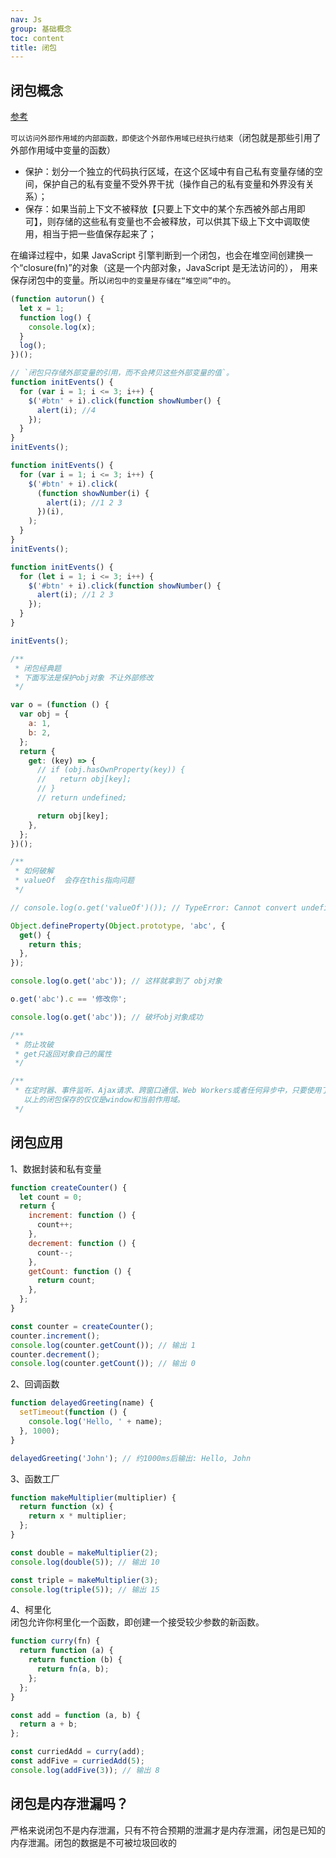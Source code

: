 ```yaml
---
nav: Js
group: 基础概念
toc: content
title: 闭包
---
```


## 闭包概念

<a href="https://juejin.cn/post/6844903769646317576" target="_blank">参考</a>

`可以访问外部作用域的内部函数，即使这个外部作用域已经执行结束`（闭包就是那些引用了外部作用域中变量的函数）

- 保护：划分一个独立的代码执行区域，在这个区域中有自己私有变量存储的空间，保护自己的私有变量不受外界干扰（操作自己的私有变量和外界没有关系）；
- 保存：如果当前上下文不被释放【只要上下文中的某个东西被外部占用即可】，则存储的这些私有变量也不会被释放，可以供其下级上下文中调取使用，相当于把一些值保存起来了；

在编译过程中，如果 JavaScript 引擎判断到一个闭包，也会在堆空间创建换一个“closure(fn)”的对象（这是一个内部对象，JavaScript 是无法访问的），
用来保存闭包中的变量。所以`闭包中的变量是存储在“堆空间”中的`。

```js
(function autorun() {
  let x = 1;
  function log() {
    console.log(x);
  }
  log();
})();

// `闭包只存储外部变量的引用，而不会拷贝这些外部变量的值`。
function initEvents() {
  for (var i = 1; i <= 3; i++) {
    $('#btn' + i).click(function showNumber() {
      alert(i); //4
    });
  }
}
initEvents();

function initEvents() {
  for (var i = 1; i <= 3; i++) {
    $('#btn' + i).click(
      (function showNumber(i) {
        alert(i); //1 2 3
      })(i),
    );
  }
}
initEvents();

function initEvents() {
  for (let i = 1; i <= 3; i++) {
    $('#btn' + i).click(function showNumber() {
      alert(i); //1 2 3
    });
  }
}

initEvents();

/**
 * 闭包经典题
 * 下面写法是保护obj对象 不让外部修改
 */

var o = (function () {
  var obj = {
    a: 1,
    b: 2,
  };
  return {
    get: (key) => {
      // if (obj.hasOwnProperty(key)) {
      //   return obj[key];
      // }
      // return undefined;

      return obj[key];
    },
  };
})();

/**
 * 如何破解
 * valueOf  会存在this指向问题
 */

// console.log(o.get('valueOf')()); // TypeError: Cannot convert undefined or null to object

Object.defineProperty(Object.prototype, 'abc', {
  get() {
    return this;
  },
});

console.log(o.get('abc')); // 这样就拿到了 obj对象

o.get('abc').c == '修改你';

console.log(o.get('abc')); // 破坏obj对象成功

/**
 * 防止攻破
 * get只返回对象自己的属性
 */

/**
 * 在定时器、事件监听、Ajax请求、跨窗口通信、Web Workers或者任何异步中，只要使用了回调函数，实际上就是在使用闭包
   以上的闭包保存的仅仅是window和当前作用域。
 */
```

## 闭包应用

1、数据封装和私有变量

```js
function createCounter() {
  let count = 0;
  return {
    increment: function () {
      count++;
    },
    decrement: function () {
      count--;
    },
    getCount: function () {
      return count;
    },
  };
}

const counter = createCounter();
counter.increment();
console.log(counter.getCount()); // 输出 1
counter.decrement();
console.log(counter.getCount()); // 输出 0
```

2、回调函数

```js
function delayedGreeting(name) {
  setTimeout(function () {
    console.log('Hello, ' + name);
  }, 1000);
}

delayedGreeting('John'); // 约1000ms后输出: Hello, John
```

3、函数工厂

```js
function makeMultiplier(multiplier) {
  return function (x) {
    return x * multiplier;
  };
}

const double = makeMultiplier(2);
console.log(double(5)); // 输出 10

const triple = makeMultiplier(3);
console.log(triple(5)); // 输出 15
```

4、柯里化  
闭包允许你柯里化一个函数，即创建一个接受较少参数的新函数。

```js
function curry(fn) {
  return function (a) {
    return function (b) {
      return fn(a, b);
    };
  };
}

const add = function (a, b) {
  return a + b;
};

const curriedAdd = curry(add);
const addFive = curriedAdd(5);
console.log(addFive(3)); // 输出 8
```

## 闭包是内存泄漏吗？

严格来说闭包不是内存泄漏，只有不符合预期的泄漏才是内存泄漏，闭包是已知的内存泄漏。闭包的数据是不可被垃圾回收的
